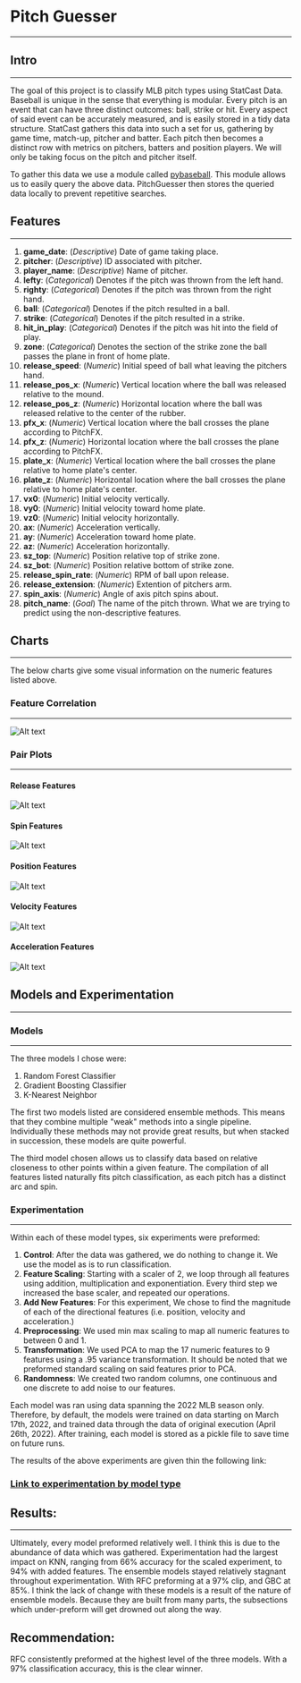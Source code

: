# Pitch Guesser
***

## Intro
***

The goal of this project is to classify MLB pitch types using StatCast Data. Baseball is unique in the sense that 
everything is modular. Every pitch is an event that can have three distinct outcomes: ball, strike or hit. Every 
aspect of said event can be accurately measured, and is easily stored in a tidy data structure. StatCast gathers 
this data into such a set for us, gathering by game time, match-up, pitcher and batter. Each pitch then becomes a 
distinct row with metrics on pitchers, batters and position players. We will only be taking focus on the pitch and 
pitcher itself.

To gather this data we use a module called [pybaseball](https://github.com/jldbc/pybaseball). This module allows us 
to easily query the above data. PitchGuesser then stores the queried data locally to prevent repetitive searches.

## Features
***

1. __game_date__: (_Descriptive_) Date of game taking place. 
2. __pitcher__: (_Descriptive_) ID associated with pitcher.
3. __player_name__: (_Descriptive_) Name of pitcher.
4. __lefty__: (_Categorical_) Denotes if the pitch was thrown from the left hand.
5. __righty__: (_Categorical_) Denotes if the pitch was thrown from the right hand.
6. __ball__: (_Categorical_) Denotes if the pitch resulted in a ball.
7. __strike__: (_Categorical_) Denotes if the pitch resulted in a strike.
8. __hit_in_play__: (_Categorical_) Denotes if the pitch was hit into the field of play.
9. __zone__: (_Categorical_) Denotes the section of the strike zone the ball passes the plane in front of home plate.
10. __release_speed__: (_Numeric_) Initial speed of ball what leaving the pitchers hand.
11. __release_pos_x__: (_Numeric_) Vertical location where the ball was released relative to the mound.
12. __release_pos_z__: (_Numeric_) Horizontal location where the ball was released relative to the center of the rubber.
13. __pfx_x__: (_Numeric_) Vertical location where the ball crosses the plane according to PitchFX.
14. __pfx_z__: (_Numeric_) Horizontal location where the ball crosses the plane according to PitchFX.
15. __plate_x__: (_Numeric_) Vertical location where the ball crosses the plane relative to home plate's center.
16. __plate_z__: (_Numeric_) Horizontal location where the ball crosses the plane relative to home plate's center.
17. __vx0__: (_Numeric_) Initial velocity vertically.
18. __vy0__: (_Numeric_) Initial velocity toward home plate.
19. __vz0__: (_Numeric_) Initial velocity horizontally.
20. __ax__: (_Numeric_) Acceleration vertically.
21. __ay__: (_Numeric_) Acceleration toward home plate.
22. __az__: (_Numeric_) Acceleration horizontally.
23. __sz_top__: (_Numeric_) Position relative top of strike zone.
24. __sz_bot__: (_Numeric_) Position relative bottom of strike zone.
25. __release_spin_rate__: (_Numeric_) RPM of ball upon release.
26. __release_extension__: (_Numeric_) Extention of pitchers arm.
27. __spin_axis__: (_Numeric_) Angle of axis pitch spins about.
28. __pitch_name__: (_Goal_) The name of the pitch thrown. What we are trying to predict using the non-descriptive 
    features. 

## Charts
***

The below charts give some visual information on the numeric features listed above.

### Feature Correlation
***
![Alt text](report/plots/correlation.png "Numeric Correlation")
### Pair Plots
***
#### Release Features 
![Alt text](report/plots/release.png "Release")
#### Spin Features
![Alt text](report/plots/spin.png "Spin")
#### Position Features
![Alt text](report/plots/position.png "Position")
#### Velocity Features
![Alt text](report/plots/velocity.png "Velocity")
#### Acceleration Features
![Alt text](report/plots/acceleration.png "Acceleration")

## Models and Experimentation
***

### Models
***

The three models I chose were:

1. Random Forest Classifier
2. Gradient Boosting Classifier
3. K-Nearest Neighbor

The first two models listed are considered ensemble methods. This means that they combine multiple "weak" methods 
into a single pipeline. Individually these methods may not provide great results, but when stacked in succession, 
these models are quite powerful.

The third model chosen allows us to classify data based on relative closeness to other points within a given feature.
The compilation of all features listed naturally fits pitch classification, as each pitch has a distinct arc and spin.

### Experimentation
***

Within each of these model types, six experiments were preformed:

1. __Control__: After the data was gathered, we do nothing to change it. We use the model as is to run classification.
2. __Feature Scaling__: Starting with a scaler of 2, we loop through all features using addition, multiplication and 
   exponentiation. Every third step we increased the base scaler, and repeated our operations.
3. __Add New Features__: For this experiment, We chose to find the magnitude of each of the directional features (i.e.
   position, velocity and acceleration.)
4. __Preprocessing__: We used min max scaling to map all numeric features to between 0 and 1.
5. __Transformation__: We used PCA to map the 17 numeric features to 9 features using a .95 variance transformation. 
   It should be noted that we preformed standard scaling on said features prior to PCA.
6. __Randomness__: We created two random columns, one continuous and one discrete to add noise to our features.

Each model was ran using data spanning the 2022 MLB season only. Therefore, by default, the models were trained on 
data starting on March 17th, 2022, and trained data through the data of original execution (April 26th, 2022). After 
training, each model is stored as a pickle file to save time on future runs.

The results of the above experiments are given thin the following link:

### [Link to experimentation by model type](report/model.md)

## Results:
***

Ultimately, every model preformed relatively well. I think this is due to the abundance of data which was gathered. 
Experimentation had the largest impact on KNN, ranging from 66% accuracy for the scaled experiment, to 94% with 
added features. The ensemble models stayed relatively stagnant throughout experimentation. With RFC preforming at a 
97% clip, and GBC at 85%. I think the lack of change with these models is a result of the nature of ensemble models. 
Because they are built from many parts, the subsections which under-preform will get drowned out along the way.

## Recommendation:

RFC consistently preformed at the highest level of the three models. With a 97% classification accuracy, this is the 
clear winner.